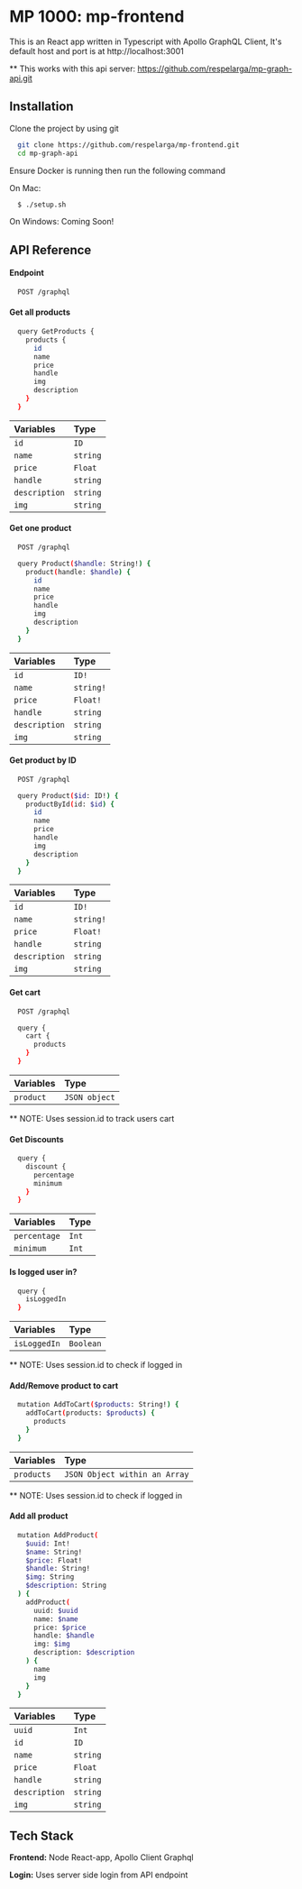 # MP 1000: mp-frontend

This is an React app written in Typescript with Apollo GraphQL Client, It's default host and port is at http://localhost:3001

\*\* This works with this api server: https://github.com/respelarga/mp-graph-api.git

## Installation

Clone the project by using git

```bash
  git clone https://github.com/respelarga/mp-frontend.git
  cd mp-graph-api
```

Ensure Docker is running then run the following command

On Mac:

```bash
  $ ./setup.sh
```

On Windows: Coming Soon!

## API Reference

#### Endpoint

```bash
  POST /graphql
```

#### Get all products

```bash
  query GetProducts {
    products {
      id
      name
      price
      handle
      img
      description
    }
  }
```

| Variables     | Type     |
| :------------ | :------- |
| `id`          | `ID`     |
| `name`        | `string` |
| `price`       | `Float`  |
| `handle`      | `string` |
| `description` | `string` |
| `img`         | `string` |

#### Get one product

```bash
  POST /graphql
```

```bash
  query Product($handle: String!) {
    product(handle: $handle) {
      id
      name
      price
      handle
      img
      description
    }
  }
```

| Variables     | Type      |
| :------------ | :-------- |
| `id`          | `ID!`     |
| `name`        | `string!` |
| `price`       | `Float!`  |
| `handle`      | `string`  |
| `description` | `string`  |
| `img`         | `string`  |

#### Get product by ID

```bash
  POST /graphql
```

```bash
  query Product($id: ID!) {
    productById(id: $id) {
      id
      name
      price
      handle
      img
      description
    }
  }
```

| Variables     | Type      |
| :------------ | :-------- |
| `id`          | `ID!`     |
| `name`        | `string!` |
| `price`       | `Float!`  |
| `handle`      | `string`  |
| `description` | `string`  |
| `img`         | `string`  |

#### Get cart

```bash
  POST /graphql
```

```bash
  query {
    cart {
      products
    }
  }
```

| Variables | Type          |
| :-------- | :------------ |
| `product` | `JSON object` |

\*\* NOTE: Uses session.id to track users cart

#### Get Discounts

```bash
  query {
    discount {
      percentage
      minimum
    }
  }
```

| Variables    | Type  |
| :----------- | :---- |
| `percentage` | `Int` |
| `minimum`    | `Int` |

#### Is logged user in?

```bash
  query {
    isLoggedIn
  }
```

| Variables    | Type      |
| :----------- | :-------- |
| `isLoggedIn` | `Boolean` |

\*\* NOTE: Uses session.id to check if logged in

#### Add/Remove product to cart

```bash
  mutation AddToCart($products: String!) {
    addToCart(products: $products) {
      products
    }
  }
```

| Variables  | Type                          |
| :--------- | :---------------------------- |
| `products` | `JSON Object within an Array` |

\*\* NOTE: Uses session.id to check if logged in

#### Add all product

```bash
  mutation AddProduct(
    $uuid: Int!
    $name: String!
    $price: Float!
    $handle: String!
    $img: String
    $description: String
  ) {
    addProduct(
      uuid: $uuid
      name: $name
      price: $price
      handle: $handle
      img: $img
      description: $description
    ) {
      name
      img
    }
  }
```

| Variables     | Type     |
| :------------ | :------- |
| `uuid`        | `Int`    |
| `id`          | `ID`     |
| `name`        | `string` |
| `price`       | `Float`  |
| `handle`      | `string` |
| `description` | `string` |
| `img`         | `string` |

## Tech Stack

**Frontend:** Node React-app, Apollo Client Graphql

**Login:** Uses server side login from API endpoint
